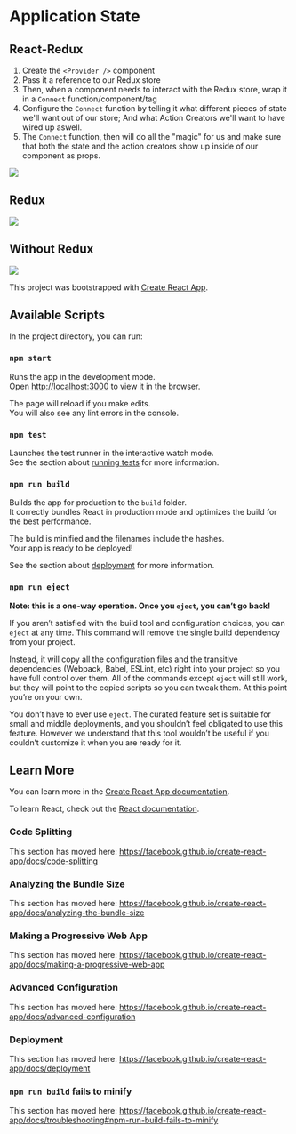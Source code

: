 # Application State

## React-Redux

1. Create the `<Provider />` component
2. Pass it a reference to our Redux store
3. Then, when a component needs to interact with the Redux store, wrap it in a `Connect` function/component/tag
4. Configure the `Connect` function by telling it what different pieces of state we'll want out of our store; And what Action Creators we'll want to have wired up aswell.
5. The `Connect` function, then will do all the "magic" for us and make sure that both the state and the action creators show up inside of our component as props.

![](https://lh3.googleusercontent.com/-00JRMvhmFwA/XD0uZ6T__sI/AAAAAAAAltE/xD22WCHawBo0OjtXa25-tk0qjm5I7XsHACHMYCw/s0/2019-01-14_22-50-42.png)

## Redux

![](https://lh3.googleusercontent.com/-qv8SNto-hi0/XD0q0wu3kUI/AAAAAAAAlsg/aszrgxxjGOgFXDz8S-E-AH0aHFqCI8rkgCHMYCw/s0/2019-01-14_22-35-27.png)

## Without Redux

![](https://lh3.googleusercontent.com/-D2dKrMUee_A/XD0q6F0DUoI/AAAAAAAAlsk/wXELqorZrFo5xpzMntntA3Rx4UST8uLeACHMYCw/s0/2019-01-14_22-35-46.png)


This project was bootstrapped with [Create React App](https://github.com/facebook/create-react-app).

## Available Scripts

In the project directory, you can run:

### `npm start`

Runs the app in the development mode.<br>
Open [http://localhost:3000](http://localhost:3000) to view it in the browser.

The page will reload if you make edits.<br>
You will also see any lint errors in the console.

### `npm test`

Launches the test runner in the interactive watch mode.<br>
See the section about [running tests](https://facebook.github.io/create-react-app/docs/running-tests) for more information.

### `npm run build`

Builds the app for production to the `build` folder.<br>
It correctly bundles React in production mode and optimizes the build for the best performance.

The build is minified and the filenames include the hashes.<br>
Your app is ready to be deployed!

See the section about [deployment](https://facebook.github.io/create-react-app/docs/deployment) for more information.

### `npm run eject`

**Note: this is a one-way operation. Once you `eject`, you can’t go back!**

If you aren’t satisfied with the build tool and configuration choices, you can `eject` at any time. This command will remove the single build dependency from your project.

Instead, it will copy all the configuration files and the transitive dependencies (Webpack, Babel, ESLint, etc) right into your project so you have full control over them. All of the commands except `eject` will still work, but they will point to the copied scripts so you can tweak them. At this point you’re on your own.

You don’t have to ever use `eject`. The curated feature set is suitable for small and middle deployments, and you shouldn’t feel obligated to use this feature. However we understand that this tool wouldn’t be useful if you couldn’t customize it when you are ready for it.

## Learn More

You can learn more in the [Create React App documentation](https://facebook.github.io/create-react-app/docs/getting-started).

To learn React, check out the [React documentation](https://reactjs.org/).

### Code Splitting

This section has moved here: https://facebook.github.io/create-react-app/docs/code-splitting

### Analyzing the Bundle Size

This section has moved here: https://facebook.github.io/create-react-app/docs/analyzing-the-bundle-size

### Making a Progressive Web App

This section has moved here: https://facebook.github.io/create-react-app/docs/making-a-progressive-web-app

### Advanced Configuration

This section has moved here: https://facebook.github.io/create-react-app/docs/advanced-configuration

### Deployment

This section has moved here: https://facebook.github.io/create-react-app/docs/deployment

### `npm run build` fails to minify

This section has moved here: https://facebook.github.io/create-react-app/docs/troubleshooting#npm-run-build-fails-to-minify
